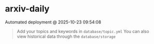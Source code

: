 # arxiv-daily
 Automated deployment @ 2025-10-23 09:54:08
> Add your topics and keywords in `database/topic.yml` 
> You can also view historical data through the `database/storage` 
